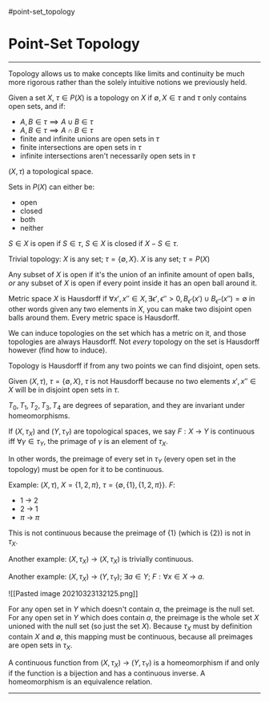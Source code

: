 #point-set_topology

# Point-Set Topology

---

Topology allows us to make concepts like limits and continuity be much more rigorous rather than the solely intuitive notions we previously held.

Given a set $X$, $\tau \in P(X)$ is a topology on $X$ if $\emptyset, X \in \tau$ and $\tau$ only contains open sets, and if:

- $A, B \in \tau \implies A \cup B \in \tau$
- $A, B \in \tau \implies A \cap B \in \tau$
- finite and infinite unions are open sets in $\tau$
- finite intersections are open sets in $\tau$
- infinite intersections aren't necessarily open sets in $\tau$

$(X, \tau)$ a topological space.

Sets in $P(X)$ can either be:

- open
- closed
- both
- neither

$S \in X$ is open if $S \in \tau$, $S \in X$ is closed if $X - S \in \tau$.

Trivial topology: $X$ is any set; $\tau = \{\emptyset, X\}$.
$X$ is any set; $\tau = P(X)$

Any subset of $X$ is open if it's the union of an infinite amount of open balls, *or* any subset of $X$ is open if every point inside it has an open ball around it.

Metric space $X$ is Hausdorff if $\forall x', x'' \in X, \exists \epsilon', \epsilon'' > 0, B_{\epsilon'}(x') \cup B_{\epsilon''}(x'') = \emptyset$ in other words given any two elements in $X$, you can make two disjoint open balls around them. Every metric space is Hausdorff.

We can induce topologies on the set which has a metric on it, and those topologies are always Hausdorff. Not *every* topology on the set is Hausdorff however (find how to induce).

Topology is Hausdorff if from any two points we can find disjoint, open sets.

Given $(X, \tau)$, $\tau = \{\emptyset, X\}$, $\tau$ is not Hausdorff because no two elements $x', x'' \in X$ will be in disjoint open sets in $\tau$.

$T_0, T_1, T_2, T_3, T_4$ are degrees of separation, and they are invariant under homeomorphisms.

If $(X, \tau_X)$ and $(Y, \tau_Y)$ are topological spaces, we say $F:X$ -> $Y$ is continuous iff $\forall \gamma \in \tau_Y$, the primage of $\gamma$ is an element of $\tau_X$.

In other words, the preimage of every set in $\tau_Y$ (every open set in the topology) must be open for it to be continuous.

Example: $(X, \tau)$, $X =\{1, 2, \pi\}$, $\tau = \{\emptyset, \{1\}, \{1, 2, \pi\}\}$. $F:$
- 1 -> 2
- 2 -> 1
- $\pi$ -> $\pi$

This is not continuous because the preimage of {1} (which is {2}) is not in $\tau_X$.

Another example: $(X, \tau_X)$ -> $(X, \tau_X)$ is trivially continuous.

Another example: $(X, \tau_X)$ -> $(Y, \tau_Y)$; $\exists a \in Y$; $F: \forall x\in X$ -> $a$. 

![[Pasted image 20210323132125.png]]

For any open set in $Y$ which doesn't contain $a$, the preimage is the null set. For any open set in $Y$ which does contain $a$, the preimage is the whole set $X$ unioned with the null set (so just the set $X$). Because $\tau_X$ must by definition contain $X$ and $\emptyset$, this mapping must be continuous, because all preimages are open sets in $\tau_X$.

A continuous function from $(X, \tau_X)$ -> $(Y, \tau_Y)$ is a homeomorphism if and only if the function is a bijection and has a continuous inverse. A homeomorphism is an equivalence relation.

---